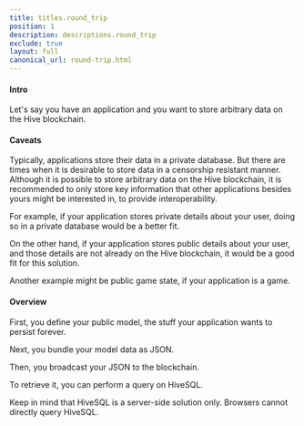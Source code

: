 ```yaml
---
title: titles.round_trip
position: 1
description: descriptions.round_trip
exclude: true
layout: full
canonical_url: round-trip.html
---
```


#### Intro

Let's say you have an application and you want to store arbitrary data on the Hive blockchain.

#### Caveats

Typically, applications store their data in a private database.  But there are times when it is desirable to store data in a censorship resistant manner.  Although it is possible to store arbitrary data on the Hive blockchain, it is recommended to only store key information that other applications besides yours might be interested in, to provide interoperability.

For example, if your application stores private details about your user, doing so in a private database would be a better fit.

On the other hand, if your application stores public details about your user, and those details are not already on the Hive blockchain, it would be a good fit for this solution.

Another example might be public game state, if your application is a game.

#### Overview 

First, you define your public model, the stuff your application wants to persist forever.

Next, you bundle your model data as JSON.

Then, you broadcast your JSON to the blockchain.

To retrieve it, you can perform a query on HiveSQL.

Keep in mind that HiveSQL is a server-side solution only.  Browsers cannot directly query HiveSQL.
